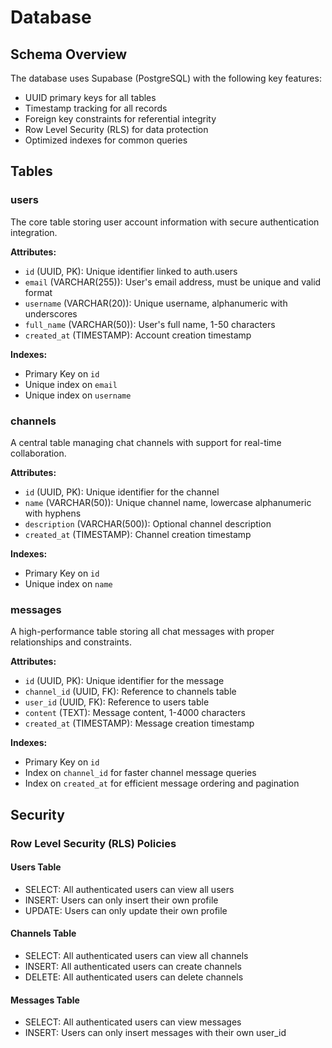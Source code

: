 # Database

## Schema Overview

The database uses Supabase (PostgreSQL) with the following key features:
- UUID primary keys for all tables
- Timestamp tracking for all records
- Foreign key constraints for referential integrity
- Row Level Security (RLS) for data protection
- Optimized indexes for common queries

## Tables

### users
The core table storing user account information with secure authentication integration.

**Attributes:**
- `id` (UUID, PK): Unique identifier linked to auth.users
- `email` (VARCHAR(255)): User's email address, must be unique and valid format
- `username` (VARCHAR(20)): Unique username, alphanumeric with underscores
- `full_name` (VARCHAR(50)): User's full name, 1-50 characters
- `created_at` (TIMESTAMP): Account creation timestamp

**Indexes:**
- Primary Key on `id`
- Unique index on `email`
- Unique index on `username`

### channels
A central table managing chat channels with support for real-time collaboration.

**Attributes:**
- `id` (UUID, PK): Unique identifier for the channel
- `name` (VARCHAR(50)): Unique channel name, lowercase alphanumeric with hyphens
- `description` (VARCHAR(500)): Optional channel description
- `created_at` (TIMESTAMP): Channel creation timestamp

**Indexes:**
- Primary Key on `id`
- Unique index on `name`

### messages
A high-performance table storing all chat messages with proper relationships and constraints.

**Attributes:**
- `id` (UUID, PK): Unique identifier for the message
- `channel_id` (UUID, FK): Reference to channels table
- `user_id` (UUID, FK): Reference to users table
- `content` (TEXT): Message content, 1-4000 characters
- `created_at` (TIMESTAMP): Message creation timestamp

**Indexes:**
- Primary Key on `id`
- Index on `channel_id` for faster channel message queries
- Index on `created_at` for efficient message ordering and pagination

## Security

### Row Level Security (RLS) Policies

#### Users Table
- SELECT: All authenticated users can view all users
- INSERT: Users can only insert their own profile
- UPDATE: Users can only update their own profile

#### Channels Table
- SELECT: All authenticated users can view all channels
- INSERT: All authenticated users can create channels
- DELETE: All authenticated users can delete channels

#### Messages Table
- SELECT: All authenticated users can view messages
- INSERT: Users can only insert messages with their own user_id 